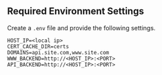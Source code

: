 ## Required Environment Settings
Create a `.env` file and provide the following settings.
```plaintext
HOST_IP=<local ip>
CERT_CACHE_DIR=certs
DOMAINS=api.site.com,www.site.com
WWW_BACKEND=http://<HOST_IP>:<PORT>
API_BACKEND=http://<HOST_IP>:<PORT>
```